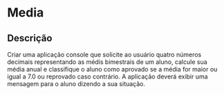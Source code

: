 # Media

## Descrição

Criar uma aplicação console que solicite ao usuário quatro números decimais representando as médis bimestrais de um aluno, calcule sua média anual e classifique o aluno como aprovado se a média for maior ou igual a 7.0 ou reprovado caso contrário. A aplicação deverá exibir uma mensagem para o aluno dizendo a sua situação.
